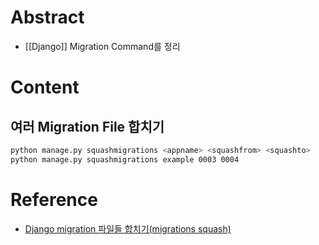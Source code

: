 # Abstract
- [[Django]] Migration Command를 정리
# Content
## 여러 Migration File 합치기
```bash
python manage.py squashmigrations <appname> <squashfrom> <squashto>
python manage.py squashmigrations example 0003 0004
```
# Reference
- [Django migration 파일들 합치기(migrations squash)](https://inspireworld.tistory.com/89)